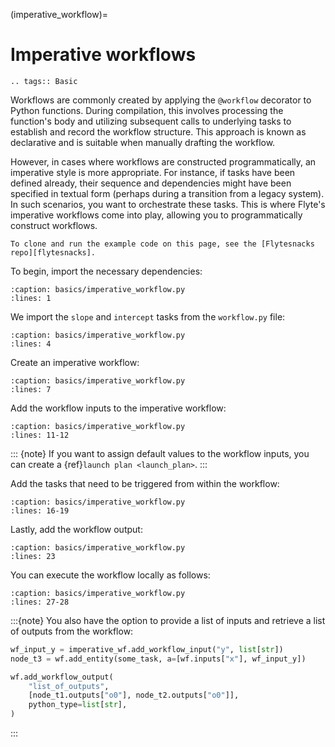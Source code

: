 (imperative_workflow)=

# Imperative workflows

```{eval-rst}
.. tags:: Basic
```

Workflows are commonly created by applying the `@workflow` decorator to Python functions.
During compilation, this involves processing the function's body and utilizing subsequent calls to
underlying tasks to establish and record the workflow structure. This approach is known as declarative
and is suitable when manually drafting the workflow.

However, in cases where workflows are constructed programmatically, an imperative style is more appropriate.
For instance, if tasks have been defined already, their sequence and dependencies might have been specified
in textual form (perhaps during a transition from a legacy system).
In such scenarios, you want to orchestrate these tasks.
This is where Flyte's imperative workflows come into play, allowing you to programmatically construct workflows.

```{note}
To clone and run the example code on this page, see the [Flytesnacks repo][flytesnacks].
```

To begin, import the necessary dependencies:

```{literalinclude} /examples/basics/basics/imperative_workflow.py
:caption: basics/imperative_workflow.py
:lines: 1
```

We import the `slope` and `intercept` tasks from the `workflow.py` file:

```{literalinclude} /examples/basics/basics/imperative_workflow.py
:caption: basics/imperative_workflow.py
:lines: 4
```

Create an imperative workflow:

```{literalinclude} /examples/basics/basics/imperative_workflow.py
:caption: basics/imperative_workflow.py
:lines: 7
```

Add the workflow inputs to the imperative workflow:

```{literalinclude} /examples/basics/basics/imperative_workflow.py
:caption: basics/imperative_workflow.py
:lines: 11-12
```

::: {note}
If you want to assign default values to the workflow inputs,
you can create a {ref}`launch plan <launch_plan>`.
:::

Add the tasks that need to be triggered from within the workflow:

```{literalinclude} /examples/basics/basics/imperative_workflow.py
:caption: basics/imperative_workflow.py
:lines: 16-19
```

Lastly, add the workflow output:

```{literalinclude} /examples/basics/basics/imperative_workflow.py
:caption: basics/imperative_workflow.py
:lines: 23
```

You can execute the workflow locally as follows:

```{literalinclude} /examples/basics/basics/imperative_workflow.py
:caption: basics/imperative_workflow.py
:lines: 27-28
```

:::{note}
You also have the option to provide a list of inputs and
retrieve a list of outputs from the workflow:

```python
wf_input_y = imperative_wf.add_workflow_input("y", list[str])
node_t3 = wf.add_entity(some_task, a=[wf.inputs["x"], wf_input_y])
```

```python
wf.add_workflow_output(
    "list_of_outputs",
    [node_t1.outputs["o0"], node_t2.outputs["o0"]],
    python_type=list[str],
)
```
:::

[flytesnacks]: https://github.com/flyteorg/flytesnacks/tree/master/examples/basics/
